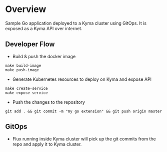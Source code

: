 # Overview

Sample Go application deployed to a Kyma cluster using GitOps. It is exposed as a Kyma API over internet.

## Developer Flow

* Build & push the docker image

```shell script
make build-image
make push-image
```

* Generate Kubernetes resources to deploy on Kyma and expose API

```shell script
make create-service
make expose-service
```

* Push the changes to the repository

```shell script
git add . && git commit -m "my go extension" && git push origin master
```

## GitOps

* Flux running inside Kyma cluster will pick up the git commits from the repo and apply it to Kyma cluster.